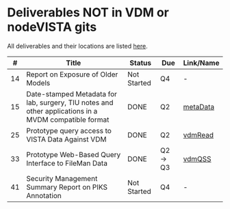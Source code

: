 # Deliverables NOT in VDM or nodeVISTA gits

All deliverables and their locations are listed [here](https://github.com/vistadataproject/documents/wiki/Deliverable-Status).

\# | Title | Status | Due | Link/Name
--- | --- | --- | --- | ---
14 | Report on Exposure of Older Models | Not Started | Q4 | -
15 | Date-stamped Metadata for lab, surgery, TIU notes and other applications in a MVDM compatible format | DONE | Q2 | [metaData]()
25 | Prototype query access to VISTA Data Against VDM | DONE | Q2 | [vdmRead]()
33 | Prototype Web-Based Query Interface to FileMan Data | DONE | Q2 → Q3 | [vdmQSS]()
41 | Security Management Summary Report on PIKS Annotation | Not Started | Q4 | -
